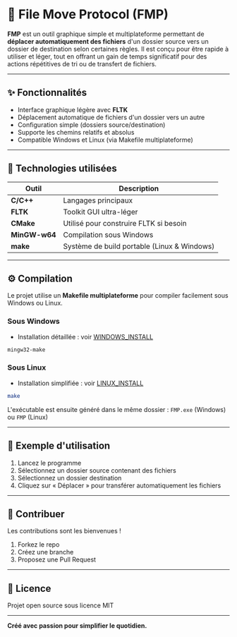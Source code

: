 # 📁 File Move Protocol (FMP)

**FMP** est un outil graphique simple et multiplateforme permettant de **déplacer automatiquement des fichiers** d'un dossier source vers un dossier de destination selon certaines règles. Il est conçu pour être rapide à utiliser et léger, tout en offrant un gain de temps significatif pour des actions répétitives de tri ou de transfert de fichiers.

---

## ✨ Fonctionnalités

- Interface graphique légère avec **FLTK**
- Déplacement automatique de fichiers d'un dossier vers un autre
- Configuration simple (dossiers source/destination)
- Supporte les chemins relatifs et absolus
- Compatible Windows et Linux (via Makefile multiplateforme)

---

## 🧰 Technologies utilisées

| Outil         | Description                                 |
| ------------- | ------------------------------------------- |
| **C/C++**     | Langages principaux                         |
| **FLTK**      | Toolkit GUI ultra-léger                     |
| **CMake**     | Utilisé pour construire FLTK si besoin      |
| **MinGW-w64** | Compilation sous Windows                    |
| **make**      | Système de build portable (Linux & Windows) |

---

## ⚙️ Compilation

Le projet utilise un **Makefile multiplateforme** pour compiler facilement sous Windows ou Linux.

### Sous Windows

- Installation détaillée : voir [WINDOWS_INSTALL](./documentation/WINDOWS_INSTALL.md)

```bash
mingw32-make
```

### Sous Linux

- Installation simplifiée : voir [LINUX_INSTALL](./documentation/LINUX_INSTALL.md.md)

```bash
make
```

L'exécutable est ensuite généré dans le même dossier : `FMP.exe` (Windows) ou `FMP` (Linux)

---

## 🏁 Exemple d'utilisation

1. Lancez le programme
2. Sélectionnez un dossier source contenant des fichiers
3. Sélectionnez un dossier destination
4. Cliquez sur « Déplacer » pour transférer automatiquement les fichiers

---

## 🤝 Contribuer

Les contributions sont les bienvenues !

1. Forkez le repo
2. Créez une branche
3. Proposez une Pull Request

---

## 📄 Licence

Projet open source sous licence MIT

---

**Créé avec passion pour simplifier le quotidien.**
